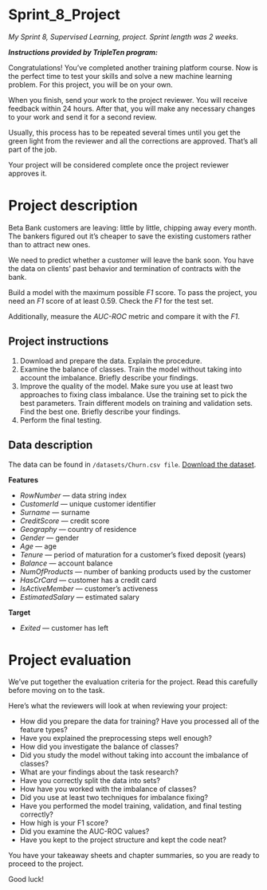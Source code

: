 # Sprint_8_Project

*My Sprint 8, Supervised Learning, project. Sprint length was 2 weeks.*

***Instructions provided by TripleTen program:***

Congratulations! You’ve completed another training platform course. Now is the perfect time to test your skills and solve a new machine learning problem. For this project, you will be on your own.

When you finish, send your work to the project reviewer. You will receive feedback within 24 hours. After that, you will make any necessary changes to your work and send it for a second review.

Usually, this process has to be repeated several times until you get the green light from the reviewer and all the corrections are approved. That’s all part of the job.

Your project will be considered complete once the project reviewer approves it.

# Project description

Beta Bank customers are leaving: little by little, chipping away every month. The bankers figured out it’s cheaper to save the existing customers rather than to attract new ones.

We need to predict whether a customer will leave the bank soon. You have the data on clients’ past behavior and termination of contracts with the bank.

Build a model with the maximum possible *F1* score. To pass the project, you need an *F1* score of at least 0.59. Check the *F1* for the test set.

Additionally, measure the *AUC-ROC* metric and compare it with the *F1*.

## Project instructions

1. Download and prepare the data. Explain the procedure.
2. Examine the balance of classes. Train the model without taking into account the imbalance. Briefly describe your findings.
3. Improve the quality of the model. Make sure you use at least two approaches to fixing class imbalance. Use the training set to pick the best parameters. Train different models on training and validation sets. Find the best one. Briefly describe your findings.
4. Perform the final testing.

## Data description

The data can be found in `/datasets/Churn.csv file`. [Download the dataset](https://drive.google.com/file/d/1PSMAJXzb5WIC_1UI_yP3_MyKPFY0G38c/view).

**Features**

- *RowNumber* — data string index
- *CustomerId* — unique customer identifier
- *Surname* — surname
- *CreditScore* — credit score
- *Geography* — country of residence
- *Gender* — gender
- *Age* — age
- *Tenure* — period of maturation for a customer’s fixed deposit (years)
- *Balance* — account balance
- *NumOfProducts* — number of banking products used by the customer
- *HasCrCard* — customer has a credit card
- *IsActiveMember* — customer’s activeness
- *EstimatedSalary* — estimated salary

**Target**

- *Exited* — сustomer has left

# Project evaluation

We’ve put together the evaluation criteria for the project. Read this carefully before moving on to the task.

Here’s what the reviewers will look at when reviewing your project:

- How did you prepare the data for training? Have you processed all of the feature types?
- Have you explained the preprocessing steps well enough?
- How did you investigate the balance of classes?
- Did you study the model without taking into account the imbalance of classes?
- What are your findings about the task research?
- Have you correctly split the data into sets?
- How have you worked with the imbalance of classes?
- Did you use at least two techniques for imbalance fixing?
- Have you performed the model training, validation, and final testing correctly?
- How high is your F1 score?
- Did you examine the AUC-ROC values?
- Have you kept to the project structure and kept the code neat?

You have your takeaway sheets and chapter summaries, so you are ready to proceed to the project.

Good luck!
